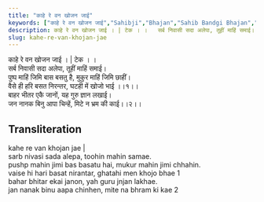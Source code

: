 ```yaml
---
title: "काहे रे वन खोजन जाई"
keywords: ["काहे रे वन खोजन जाई","Sahibji","Bhajan","Sahib Bandgi Bhajan","Sant Kabir Bhajan","bhajan lyrics","साहिब बंदगी भजन","भजन"]
description: काहे रे वन खोजन जाई । | टेक । ।   सर्ब निवासी सदा अलेपा, तूहीं माहिं समाई।   पुष्प माहिं जिमि बास बसतु है, मुकुर माहिं जिमि छाहीं।   वैसे ही हरि बसत निर
slug: kahe-re-van-khojan-jae
---
```


  
काहे रे वन खोजन जाई । | टेक । ।  
सर्ब निवासी सदा अलेपा, तूहीं माहिं समाई।  
पुष्प माहिं जिमि बास बसतु है, मुकुर माहिं जिमि छाहीं।  
वैसे ही हरि बसत निरन्तर, घटही में खोजो भाई ।।१।।  
बाहर भीतर एकै जानों, यह गुरु ज्ञान लखाई।  
जन नानक बिनु आपा चिन्हें, मिटे न भ्रम की काई।।२।।  


## Transliteration

  
kahe re van khojan jae |   
sarb nivasi sada alepa, toohin mahin samae.  
pushp mahin jimi bas basatu hai, mukur mahin jimi chhahin.  
vaise hi hari basat nirantar, ghatahi men khojo bhae  1   
bahar bhitar ekai janon, yah guru jnjan lakhae.  
jan nanak binu aapa chinhen, mite na bhram ki kae 2   

  